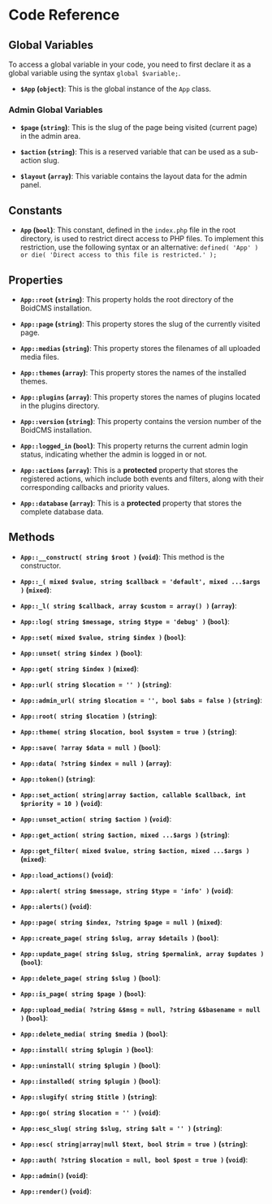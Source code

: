 # Code Reference


## Global Variables
To access a global variable in your code, you need to first declare it as a global variable using the syntax `global $variable;`. 

- **`$App` (`object`)**:
This is the global instance of the `App` class.

### Admin Global Variables

- **`$page` (`string`)**:
This is the slug of the page being visited (current page) in the admin area.

- **`$action` (`string`)**:
This is a reserved variable that can be used as a sub-action slug.

- **`$layout` (`array`)**:
This variable contains the layout data for the admin panel.

## Constants

- **`App` (`bool`)**:
This constant, defined in the `index.php` file in the root directory, is used to restrict direct access to PHP files. To implement this restriction, use the following syntax or an alternative: `defined( 'App' ) or die( 'Direct access to this file is restricted.' );`  

## Properties

- **`App::root` (`string`)**:
This property holds the root directory of the BoidCMS installation.  

- **`App::page` (`string`)**:
This property stores the slug of the currently visited page.  

- **`App::medias` (`string`)**:
This property stores the filenames of all uploaded media files.  

- **`App::themes` (`array`)**:
This property stores the names of the installed themes.  

- **`App::plugins` (`array`)**:
This property stores the names of plugins located in the plugins directory.  

- **`App::version` (`string`)**:
This property contains the version number of the BoidCMS installation.  

- **`App::logged_in` (`bool`)**:
This property returns the current admin login status, indicating whether the admin is logged in or not.  

- **`App::actions` (`array`)**:
This is a **protected** property that stores the registered actions, which include both events and filters, along with their corresponding callbacks and priority values.  

- **`App::database` (`array`)**:
This is a **protected** property that stores the complete database data.  

## Methods

- **`App::__construct( string $root )` (`void`)**:
This method is the constructor.  

- **`App::_( mixed $value, string $callback = 'default', mixed ...$args )` (`mixed`)**:


- **`App::_l( string $callback, array $custom = array() )` (`array`)**:

- **`App::log( string $message, string $type = 'debug' )` (`bool`)**:

- **`App::set( mixed $value, string $index )` (`bool`)**:

- **`App::unset( string $index )` (`bool`)**:

- **`App::get( string $index )` (`mixed`)**:

- **`App::url( string $location = '' )` (`string`)**:

- **`App::admin_url( string $location = '', bool $abs = false )` (`string`)**:

- **`App::root( string $location )` (`string`)**:

- **`App::theme( string $location, bool $system = true )` (`string`)**:

- **`App::save( ?array $data = null )` (`bool`)**:

- **`App::data( ?string $index = null )` (`array`)**:

- **`App::token()` (`string`)**:

- **`App::set_action( string|array $action, callable $callback, int $priority = 10 )` (`void`)**:

- **`App::unset_action( string $action )` (`void`)**:

- **`App::get_action( string $action, mixed ...$args )` (`string`)**:

- **`App::get_filter( mixed $value, string $action, mixed ...$args )` (`mixed`)**:

- **`App::load_actions()` (`void`)**:

- **`App::alert( string $message, string $type = 'info' )` (`void`)**:

- **`App::alerts()` (`void`)**:

- **`App::page( string $index, ?string $page = null )` (`mixed`)**:

- **`App::create_page( string $slug, array $details )` (`bool`)**:

- **`App::update_page( string $slug, string $permalink, array $updates )` (`bool`)**:

- **`App::delete_page( string $slug )` (`bool`)**:

- **`App::is_page( string $page )` (`bool`)**:

- **`App::upload_media( ?string &$msg = null, ?string &$basename = null )` (`bool`)**:

- **`App::delete_media( string $media )` (`bool`)**:

- **`App::install( string $plugin )` (`bool`)**:

- **`App::uninstall( string $plugin )` (`bool`)**:

- **`App::installed( string $plugin )` (`bool`)**:

- **`App::slugify( string $title )` (`string`)**:

- **`App::go( string $location = '' )` (`void`)**:

- **`App::esc_slug( string $slug, string $alt = '' )` (`string`)**:

- **`App::esc( string|array|null $text, bool $trim = true )` (`string`)**:

- **`App::auth( ?string $location = null, bool $post = true )` (`void`)**:

- **`App::admin()` (`void`)**:

- **`App::render()` (`void`)**:


